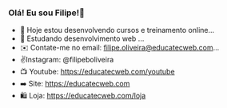 ### Olá! Eu sou Filipe!👋


- 🔭 Hoje estou desenvolvendo cursos e treinamento online...
- 🌱 Estudando desenvolvimento web ...
- ✉️ Contate-me no email: filipe.oliveira@educatecweb.com...
- ✌️Instagram: @filipeboliveira
- 📺 Youtube: https://educatecweb.com/youtube
- ➡️ Site: https://educatecweb.com
- 🛍️ Loja: https://educatecweb.com/loja

